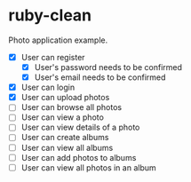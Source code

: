 # ruby-clean

Photo application example.

- [x] User can register
    - [x] User's password needs to be confirmed
    - [x] User's email needs to be confirmed
- [x] User can login
- [x] User can upload photos
- [ ] User can browse all photos
- [ ] User can view a photo
- [ ] User can view details of a photo
- [ ] User can create albums
- [ ] User can view all albums
- [ ] User can add photos to albums
- [ ] User can view all photos in an album

